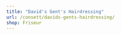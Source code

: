 ```yaml
---
title: "David's Gent's Hairdressing"
url: /consett/davids-gents-hairdressing/
shop: Friseur
---
```

